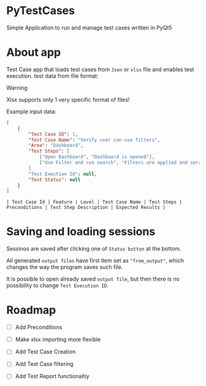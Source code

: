 # PyTestCases
Simple Application to run and manage test cases written in PyQt5

# About app
Test Case app that loads test cases from ``Json`` or ``xlsx`` file and enables test execution.
test data from file format:

> [!WARNING]
> Xlsx supports only 1 very specific format of files!

Example input data:
```json
[
	{
		"Test Case ID": 1,
		"Test Case Name": "Verify user can use filters",
		"Area": "Dashboard",
		"Test Steps": [
			["Open Dashboard", "Dashboard is opened"],
			["Use Filter and run search", "Filters are applied and serach results are properly displayed"]
		]
		"Test Exection Id": null,
		"Test Status": null
	}
]
```

```
| Test Case Id | Feature | Level | Test Case Name | Test Steps | Preconditions | Test Step Description | Expected Results |
```

# Saving and loading sessions
Sessinos are saved after clicking one of ``Status button`` at the bottom.

All generated ``output files`` have first item set as ``"from_output"``, which changes the way the program saves such file.

It is possible to open already saved ``output file``, but then there is no possibility to change ``Test Execution ID``.

# Roadmap
- [ ] Add Preconditions
- [ ] Make xlsx importing more flexible
- [ ] Add Test Case Creation
- [ ] Add Test Case filtering
- [ ] Add Test Report functionaltiy

